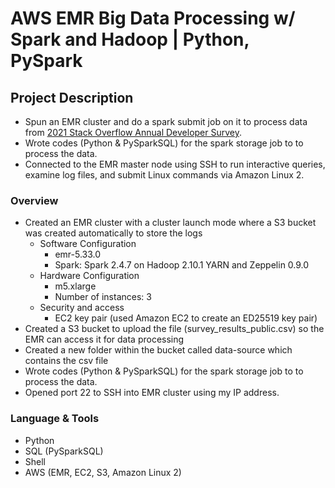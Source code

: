 # AWS EMR Big Data Processing w/ Spark and Hadoop | Python, PySpark 
## **Project Description**

- Spun an EMR cluster and do a spark submit job on it to process data from [2021 Stack Overflow Annual Developer Survey](https://insights.stackoverflow.com/survey).
- Wrote codes (Python & PySparkSQL) for the spark storage job to to process the data.
- Connected to the EMR master node using SSH to run interactive queries, examine log files, and submit Linux commands via Amazon Linux 2.

### **Overview**

- Created an EMR cluster with a cluster launch mode where a S3 bucket was created automatically to store the logs
    - Software Configuration
        - emr-5.33.0
        - Spark: Spark 2.4.7 on Hadoop 2.10.1 YARN and Zeppelin 0.9.0
    - Hardware Configuration
        - m5.xlarge
        - Number of instances: 3
    - Security and access
        - EC2 key pair (used Amazon EC2 to create an ED25519 key pair)
- Created a S3 bucket to upload the file (survey_results_public.csv) so the EMR can access it for data processing
- Created a new folder within the bucket called data-source which contains the csv file
- Wrote codes (Python & PySparkSQL) for the spark storage job to to process the data.
- Opened port 22 to SSH into EMR cluster using my IP address.

### Language **& Tools**

- Python
- SQL (PySparkSQL)
- Shell
- AWS (EMR, EC2, S3, Amazon Linux 2)
